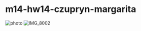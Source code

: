 # m14-hw14-czupryn-margarita
![photo](https://user-images.githubusercontent.com/81737272/206286859-e9fac85e-c3a8-4044-82c1-21fc6fa00e9d.jpg)
![IMG_8002](https://user-images.githubusercontent.com/81737272/206288206-1496e7ac-e098-41db-87d7-a9be06a02582.JPG)

